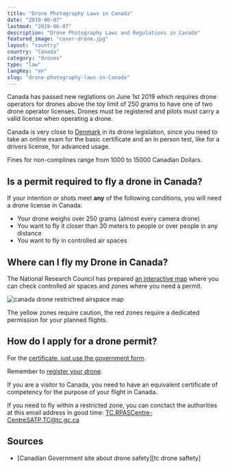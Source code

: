 ```yaml
---
title: "Drone Photography Laws in Canada"
date: "2019-06-07"
lastmod: "2019-06-07"
description: "Drone Photography Laws and Regulations in Canada"
featured_image: "cover-drone.jpg"
layout: "country"
country: "Canada"
category: "drones"
type: "law"
langKey: "en"
slug: "drone-photography-laws-in-Canada"
---
```


Canada has passed new reglations on June 1st 2019 which requires drone operators for drones above the toy limit of 250 grams to have one of two drone operator licenses. Drones must be registered and pilots must carry a valid license when operating a drone.

Canada is very close to [Denmark][denmark drone laws] in its drone legislation, since you need to take an online exam for the basic certificate and an in person test, like for a drivers license, for advanced usage.

Fines for non-complines range from 1000 to 15000 Canadian Dollars.

## Is a permit required to fly a drone in Canada?

If your intention or shots meet __any__ of the following conditions, you will need a drone license in Canada:

* Your drone weighs over 250 grams (almost every camera drone)
* You want to fly it closer than 30 meters to people or over people in any distance
* You want to fly in controlled air spaces

## Where can I fly my Drone in Canada?

The National Research Council has prepared [an interactive map](https://nrc.canada.ca/en/drone-tool/) where you can check controlled air spaces and zones where you need a permit.

![canada drone restrictred airspace map](canada-drone-regulated-airspace.png)

The yellow zones require caution, the red zones require a dedicated permission for your planned flights.

## How do I apply for a drone permit?

For the [certificate, just use the government form](https://www.tc.gc.ca/en/services/aviation/drone-safety/get-drone-pilot-certificate.html).

Remember to [register your drone](https://www.tc.gc.ca/en/services/aviation/drone-safety/register-drone.html).

If you are a visitor to Canada, you need to have an equivalent certificate of competency for the purpose of your flight in Canada.

If you need to fly within a restricted zone, you can conctact the authorities at this email address in good time: [TC.RPASCentre-CentreSATP.TC@tc.gc.ca](mailto:TC.RPASCentre-CentreSATP.TC@tc.gc.ca)

## Sources

* [Canadian Government site about drone safety][tc drone saftety]

[tc drone safety]: https://www.tc.gc.ca/en/services/aviation/drone-safety/flying-drone-safely-legally.html
[denmark drone laws]: https://law.photography/law/drone-photography-laws-in-denmark
